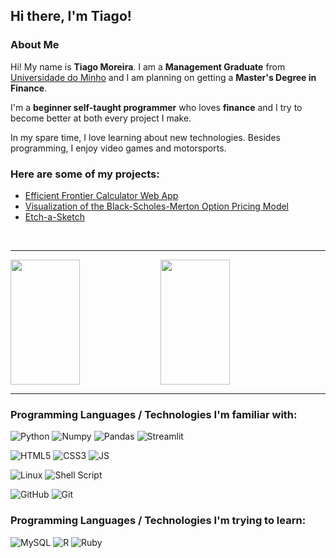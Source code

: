 ## Hi there, I'm Tiago!


### About Me

Hi! My name is **Tiago Moreira**. I am a **Management Graduate** from [Universidade do Minho](https://www.uminho.pt/PT) and I am planning on getting a **Master's Degree in Finance**. 

I'm a **beginner self-taught programmer** who loves **finance** and I try to become better at both every project I make.

In my spare time, I love learning about new technologies. Besides programming, I enjoy video games and motorsports.

### Here are some of my projects:
- [Efficient Frontier Calculator Web App](https://share.streamlit.io/tfsm00/markowitz-efficient-frontier/main/efficient-frontier.py)
- [Visualization of the Black-Scholes-Merton Option Pricing Model](https://share.streamlit.io/tfsm00/black-scholes-merton-model/main/BSM_streamlit.py)
- [Etch-a-Sketch](https://tfsm00.github.io/Etch-a-Sketch/)

<br>

---

<img align="left" height="200" width="47%" src="https://github-readme-stats.vercel.app/api?username=tfsm00&theme=algolia" />
<img height="200" width="47%" src="https://github-readme-stats.vercel.app/api/top-langs/?username=tfsm00&layout=compact" />

---

### Programming Languages / Technologies I'm familiar with:
![Python](https://img.shields.io/badge/Python-FFD43B?style=for-the-badge&logo=python&logoColor=blue)
![Numpy](https://img.shields.io/badge/Numpy-777BB4?style=for-the-badge&logo=numpy&logoColor=white)
![Pandas](https://img.shields.io/badge/Pandas-2C2D72?style=for-the-badge&logo=pandas&logoColor=white)
![Streamlit](https://img.shields.io/badge/Streamlit-FF4B4B?style=for-the-badge&logo=Streamlit&logoColor=white)

![HTML5](https://img.shields.io/badge/HTML5-E34F26?style=for-the-badge&logo=html5&logoColor=white)
![CSS3](https://img.shields.io/badge/CSS3-1572B6?style=for-the-badge&logo=css3&logoColor=white)
![JS](https://img.shields.io/badge/JavaScript-323330?style=for-the-badge&logo=javascript&logoColor=F7DF1E)

![Linux](https://img.shields.io/badge/Linux-FCC624?style=for-the-badge&logo=linux&logoColor=black)
![Shell Script](https://img.shields.io/badge/Shell_Script-121011?style=for-the-badge&logo=gnu-bash&logoColor=white)

![GitHub](https://img.shields.io/badge/GitHub-100000?style=for-the-badge&logo=github&logoColor=white)
![Git](https://img.shields.io/badge/GIT-E44C30?style=for-the-badge&logo=git&logoColor=white)

### Programming Languages / Technologies I'm trying to learn:
![MySQL](https://img.shields.io/badge/MySQL-005C84?style=for-the-badge&logo=mysql&logoColor=white)
![R](https://img.shields.io/badge/R-276DC3?style=for-the-badge&logo=r&logoColor=white)
![Ruby](https://img.shields.io/badge/Ruby-CC342D?style=for-the-badge&logo=ruby&logoColor=white)

